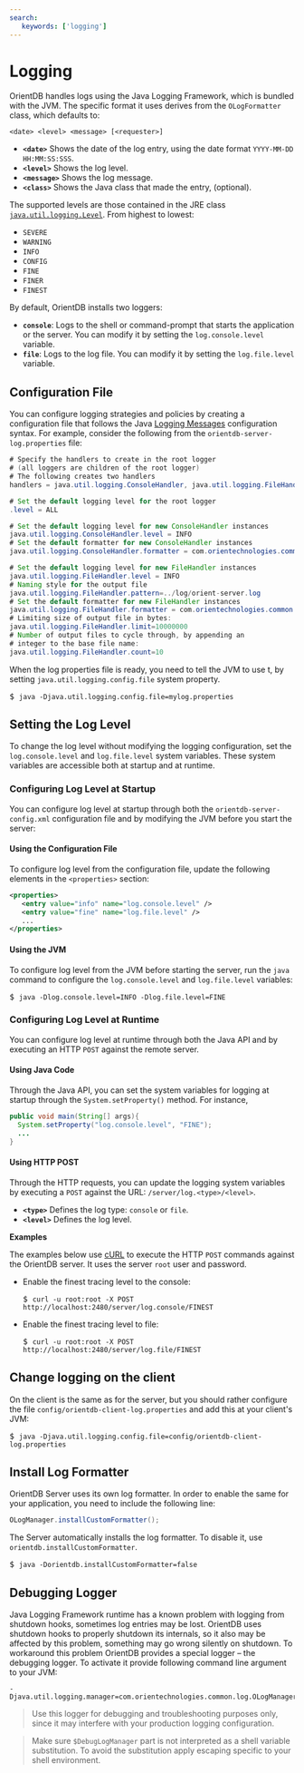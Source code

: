 ```yaml
---
search:
   keywords: ['logging']
---
```


# Logging

OrientDB handles logs using the Java Logging Framework, which is bundled with the JVM.  The specific format it uses derives from the `OLogFormatter` class, which defaults to:

```
<date> <level> <message> [<requester>]
```

- **`<date>`** Shows the date of the log entry, using the date format `YYYY-MM-DD HH:MM:SS:SSS`.
- **`<level>`** Shows the log level.
- **`<message>`** Shows the log message.
- **`<class>`** Shows the Java class that made the entry, (optional).

The supported levels are those contained in the JRE class [`java.util.logging.Level`](http://java.sun.com/j2se/1.5.0/docs/api/java/util/logging/Level.html).  From highest to lowest:

- `SEVERE`
- `WARNING`
- `INFO`
- `CONFIG`
- `FINE`
- `FINER`
- `FINEST`

By default, OrientDB installs two loggers:
- **`console`**: Logs to the shell or command-prompt that starts the application or the server.  You can modify it by setting the `log.console.level` variable.
- **`file`**: Logs to the log file.  You can modify it by setting the `log.file.level` variable.


## Configuration File

You can configure logging strategies and policies by creating a configuration file that follows the
Java [Logging Messages](http://www.javapractices.com/topic/TopicAction.do?Id=143) configuration syntax.  For example, consider the following from the `orientdb-server-log.properties` file:

```java
# Specify the handlers to create in the root logger
# (all loggers are children of the root logger)
# The following creates two handlers
handlers = java.util.logging.ConsoleHandler, java.util.logging.FileHandler

# Set the default logging level for the root logger
.level = ALL

# Set the default logging level for new ConsoleHandler instances
java.util.logging.ConsoleHandler.level = INFO
# Set the default formatter for new ConsoleHandler instances
java.util.logging.ConsoleHandler.formatter = com.orientechnologies.common.log.OLogFormatter

# Set the default logging level for new FileHandler instances
java.util.logging.FileHandler.level = INFO
# Naming style for the output file
java.util.logging.FileHandler.pattern=../log/orient-server.log
# Set the default formatter for new FileHandler instances
java.util.logging.FileHandler.formatter = com.orientechnologies.common.log.OLogFormatter
# Limiting size of output file in bytes:
java.util.logging.FileHandler.limit=10000000
# Number of output files to cycle through, by appending an
# integer to the base file name:
java.util.logging.FileHandler.count=10
```

When the log properties file is ready, you need to tell the JVM to use t, by setting `java.util.logging.config.file` system property.

<pre>
$ <code class="lang-sh userinput">java -Djava.util.logging.config.file=mylog.properties</code>
</pre>

## Setting the Log Level

To change the log level without modifying the logging configuration, set the `log.console.level` and `log.file.level` system variables.  These system variables are accessible both at startup and at runtime.

### Configuring Log Level at Startup

You can configure log level at startup through both the `orientdb-server-config.xml` configuration file and by modifying the JVM before you start the server:

#### Using the Configuration File

To configure log level from the configuration file, update the following elements in the `<properties>` section:

```xml
<properties>
   <entry value="info" name="log.console.level" />
   <entry value="fine" name="log.file.level" />
   ...
</properties>
```

#### Using the JVM

To configure log level from the JVM before starting the server, run the `java` command to configure the `log.console.level` and `log.file.level` variables:

<pre>
$ <code class="lang-sh userinput">java -Dlog.console.level=INFO -Dlog.file.level=FINE</code>
</pre>

### Configuring Log Level at Runtime

You can configure log level at runtime through both the Java API and by executing an HTTP `POST` against the remote server.

#### Using Java Code

Through the Java API, you can set the system variables for logging at startup through the `System.setProperty()` method.  For instance,

```java
public void main(String[] args){
  System.setProperty("log.console.level", "FINE");
  ...
}
```

#### Using HTTP POST

Through the HTTP requests, you can update the logging system variables by executing a `POST` against the URL: `/server/log.<type>/<level>`.

- **`<type>`** Defines the log type: `console` or `file`.
- **`<level>`** Defines the log level.

**Examples**

The examples below use [cURL](https://en.wikipedia.org/wiki/CURL) to execute the HTTP `POST` commands against the OrientDB server.  It uses the server `root` user and password.

- Enable the finest tracing level to the console:

  <pre>
  $ <code class="lang-sh userinput">curl -u root:root -X POST http://localhost:2480/server/log.console/FINEST</code>
  </pre>

- Enable the finest tracing level to file:

  <pre>
  $ <code class="lang-sh userinput">curl -u root:root -X POST http://localhost:2480/server/log.file/FINEST</code>
  </pre>


## Change logging on the client

On the client is the same as for the server, but you should rather configure the file `config/orientdb-client-log.properties` and add this at your client's JVM:

<pre>
$ <code class="lang-sh userinput">java -Djava.util.logging.config.file=config/orientdb-client-log.properties</code>
</pre>

## Install Log Formatter

OrientDB Server uses its own log formatter.  In order to enable the same for your application, you need to include the following line:

```java
OLogManager.installCustomFormatter();
```

The Server automatically installs the log formatter.  To disable it, use `orientdb.installCustomFormatter`.

<pre>
$ <code class="lang-sh userinput">java -Dorientdb.installCustomFormatter=false</code>
</pre>

## Debugging Logger

Java Logging Framework runtime has a known problem with logging from shutdown hooks, sometimes log entries may be lost. OrientDB uses shutdown hooks to properly shutdown its internals, so it also may be affected by this problem, something may go wrong silently on shutdown. To workaround this problem OrientDB provides a special logger – the debugging logger. To activate it provide following command line argument to your JVM:

    -Djava.util.logging.manager=com.orientechnologies.common.log.OLogManager$DebugLogManager

> Use this logger for debugging and troubleshooting purposes only, since it may interfere with your production logging configuration.

> Make sure `$DebugLogManager` part is not interpreted as a shell variable substitution. To avoid the substitution apply escaping specific to your shell environment.